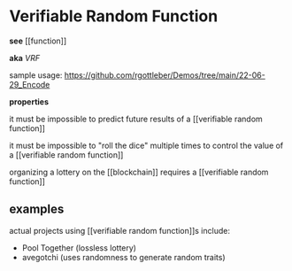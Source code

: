 # Verifiable Random Function

**see** [[function]]

**aka** _VRF_

sample usage: <https://github.com/rgottleber/Demos/tree/main/22-06-29_Encode>

**properties**

it must be impossible to predict future results of a [[verifiable random function]]

it must be impossible to "roll the dice" multiple times to control the value of a [[verifiable random function]]

organizing a lottery on the [[blockchain]] requires a [[verifiable random function]]

## examples

actual projects using [[verifiable random function]]s include:

- Pool Together (lossless lottery)
- avegotchi (uses randomness to generate random traits)
